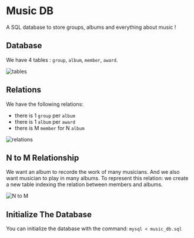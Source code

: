 # Music DB
A SQL database to store groups, albums and everything about music !

## Database

We have 4 tables : `group`, `album`, `member`, `award`.

![tables](./image/tables.jpg)

## Relations

We have the following relations:
- there is 1 `group` per `album`
- there is 1 `album` per `award`
- there is M `member` for N `album`

![relations](./image/relations.jpg)

## N to M Relationship

We want an album to recorde the work of many musicians.
And we also want musician to play in many albums. To represent this relation:
we create a new table indexing the relation between members and albums.

![N to M](./image/n_to_m.jpg)

## Initialize The Database

You can initialize the database with the command: `mysql < music_db.sql`